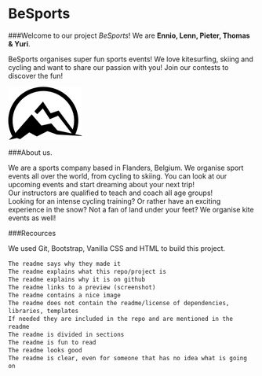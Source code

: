 # BeSports

###Welcome to our project *BeSports*!
We are **Ennio, Lenn, Pieter, Thomas & Yuri**.

BeSports organises super fun sports events!
We love kitesurfing, skiing and cycling and want to share our passion with you! Join our contests to discover the fun!

![Screenshot](home/img/logo.png)

###About us.

We are a sports company based in Flanders, Belgium. We organise sport events all over the world, from cycling to skiing. You can look at our upcoming events and start dreaming about your next trip!<br/> 
Our instructors are qualified to teach and coach all age groups!<br/>
Looking for an intense cycling training? Or rather have an exciting experience in the snow? Not a fan of land under your feet? We organise kite events as well!

###Recources

We used Git, Bootstrap, Vanilla CSS and HTML to build this project. 

    The readme says why they made it
    The readme explains what this repo/project is
    The readme explains why it is on github
    The readme links to a preview (screenshot)
    The readme contains a nice image
    The readme does not contain the readme/license of dependencies, libraries, templates
    If needed they are included in the repo and are mentioned in the readme
    The readme is divided in sections
    The readme is fun to read
    The readme looks good
    The readme is clear, even for someone that has no idea what is going on

